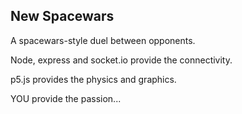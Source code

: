## New Spacewars

A spacewars-style duel between opponents.

Node, express and socket.io provide the connectivity.

p5.js provides the physics and graphics.

YOU provide the passion...
